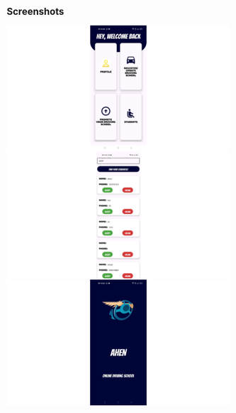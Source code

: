 ## Screenshots
![Alt text](dsDashboardWide.png)
![Alt text](dsStudentsWide.png)
![Alt text](splashScreenWide.png)

